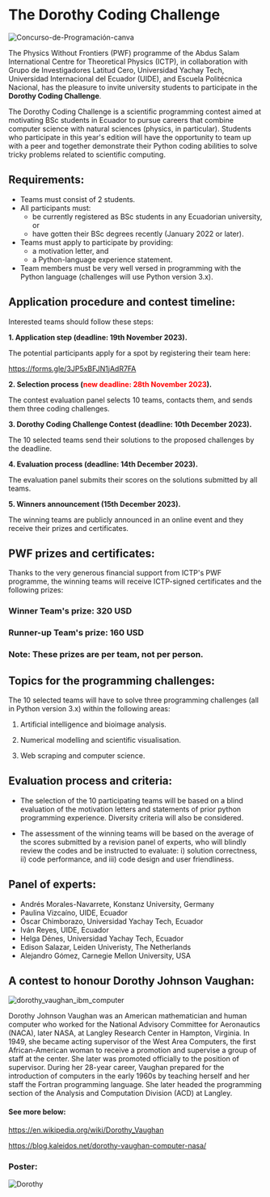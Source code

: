 # The Dorothy Coding Challenge

![Concurso-de-Programación-canva](https://github.com/ciencialatitud0/EPIC_3/assets/30240951/e2d9fca3-4bcc-41c2-9cfc-4d817da362fd)

The Physics Without Frontiers (PWF) programme of the Abdus Salam International Centre for Theoretical Physics (ICTP), in collaboration with Grupo de Investigadores Latitud Cero, Universidad Yachay Tech, Universidad Internacional del Ecuador (UIDE), and Escuela Politécnica Nacional, has the pleasure to invite university students to participate in the **Dorothy Coding Challenge**.

The Dorothy Coding Challenge is a scientific programming contest aimed at motivating BSc students in Ecuador to pursue careers that combine computer science with natural sciences (physics, in particular). Students who participate in this year's edition will have the opportunity to team up with a peer and together demonstrate their Python coding abilities to solve tricky problems related to scientific computing.

## Requirements:

- Teams must consist of 2 students.
- All participants must:
  -  be currently registered as BSc students in any Ecuadorian university, or
  -  have gotten their BSc degrees recently (January 2022 or later).
- Teams must apply to participate by providing:
  -  a motivation letter, and
  -  a Python-language experience statement.
- Team members must be very well versed in programming with the Python language (challenges will use Python version 3.x).
 
## Application procedure and contest timeline:

Interested teams should follow these steps:

**1. Application step (deadline: 19th November 2023).**
   
   The potential participants apply for a spot by registering their team here:

   https://forms.gle/3JP5xBFJN1jAdR7FA
   
**2. Selection process (<span style="color:red">new deadline: 28th November 2023</span>).**
   
   The contest evaluation panel selects 10 teams, contacts them, and sends them three coding challenges.

**3. Dorothy Coding Challenge Contest (deadline: 10th December 2023).**
   
   The 10 selected teams send their solutions to the proposed challenges by the deadline.
   
**4. Evaluation process (deadline: 14th December 2023).**
   
   The evaluation panel submits their scores on the solutions submitted by all teams.
   
**5. Winners announcement (15th December 2023).**
   
   The winning teams are publicly announced in an online event and they receive their prizes and certificates.

## PWF prizes and certificates:

Thanks to the very generous financial support from ICTP's PWF programme, the winning teams will receive ICTP-signed certificates and the following prizes:

### Winner Team's prize: 320 USD

### Runner-up Team's prize: 160 USD

### Note: These prizes are per team, not per person.

## Topics for the programming challenges:

The 10 selected teams will have to solve three programming challenges (all in Python version 3.x) within the following areas:

1. Artificial intelligence and bioimage analysis.
   
2. Numerical modelling and scientific visualisation.
   
3. Web scraping and computer science.

## Evaluation process and criteria:

- The selection of the 10 participating teams will be based on a blind evaluation of the motivation letters and statements of prior python programming experience. Diversity criteria will also be considered.
  
- The assessment of the winning teams will be based on the average of the scores submitted by a revision panel of experts, who will blindly review the codes and be instructed to evaluate: i) solution correctness, ii) code performance, and iii) code design and user friendliness.

## Panel of experts:

- Andrés Morales-Navarrete, Konstanz University, Germany
- Paulina Vizcaíno, UIDE, Ecuador
- Óscar Chimborazo, Universidad Yachay Tech, Ecuador
- Iván Reyes, UIDE, Ecuador
- Helga Dénes, Universidad Yachay Tech, Ecuador
- Edison Salazar, Leiden Univeristy, The Netherlands
- Alejandro Gómez, Carnegie Mellon University, USA
  
## A contest to honour Dorothy Johnson Vaughan:

![dorothy_vaughan_ibm_computer](https://github.com/ciencialatitud0/EPIC_3/assets/30240951/16cbff81-dc06-4092-b811-04d5815084a6)

Dorothy Johnson Vaughan was an American mathematician and human computer who worked for the National Advisory Committee for Aeronautics (NACA), later NASA, at Langley Research Center in Hampton, Virginia. In 1949, she became acting supervisor of the West Area Computers, the first African-American woman to receive a promotion and supervise a group of staff at the center. She later was promoted officially to the position of supervisor. During her 28-year career, Vaughan prepared for the introduction of computers in the early 1960s by teaching herself and her staff the Fortran programming language. She later headed the programming section of the Analysis and Computation Division (ACD) at Langley.

#### See more below:

https://en.wikipedia.org/wiki/Dorothy_Vaughan

https://blog.kaleidos.net/dorothy-vaughan-computer-nasa/


### Poster:
![Dorothy](https://github.com/ciencialatitud0/EPIC_3/assets/30240951/1293f96a-973e-48f9-8442-12923e759227)
